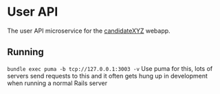 # User API

The user API microservice for the [candidateXYZ](https://candidatexyz.com) webapp.

## Running

`bundle exec puma -b tcp://127.0.0.1:3003 -v`
Use puma for this, lots of servers send requests to this and it often gets hung up in development when running a normal Rails server
